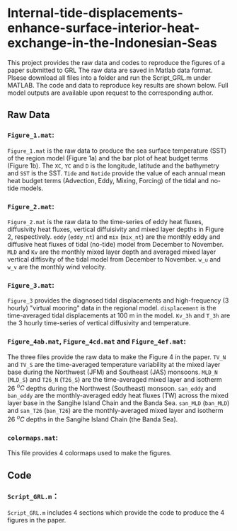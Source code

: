 # Internal-tide-displacements-enhance-surface-interior-heat-exchange-in-the-Indonesian-Seas

This project provides the raw data and codes to reproduce the figures of a paper submitted to GRL The raw data are saved in Matlab data format. Plsese download all files into a folder and run the Script_GRL.m under MATLAB. The code and data to reproduce key results are shown below. Full model outputs are available upon request to the corresponding author.

## Raw Data

### `Figure_1.mat`:
 
`Figure_1.mat` is the raw data to produce the sea surface temperature (SST) of the region model (Figure 1a) and the bar plot of heat budget terms (Figure 1b). The `XC`, `YC` and `D` is the longitude, latitude and the bathymetry and `SST` is the SST. `Tide` and `Notide` provide the value of each annual mean heat budget terms (Advection, Eddy, Mixing, Forcing) of the tidal and no-tide models.

### `Figure_2.mat`:
 
`Figure_2.mat` is the raw data to the time-series of eddy heat fluxes, diffusivity heat fluxes, vertical diffuisivity and mixed layer depths in Figure 2, respectively.
`eddy` (`eddy_nt`) and `mix` (`mix_nt`) are the monthly eddy and diffusive heat fluxes of tidal (no-tide) model from December to November. `MLD` and `Kv` are the monthly mixed layer depth and averaged mixed layer vertical diffisvity of the tidal model from December to November. `w_u` and `w_v` are the monthly wind velocity.

### `Figure_3.mat`:

`Figure_3` provides the diagnosed tidal displacements and high-frequency (3 hourly) "virtual mooring" data in the regional model. 
`displacement` is the time-averaged tidal displacements at 100 m in the model.
`Kv_3h` and `T_3h` are the 3 hourly time-series of vertical diffusivity and temperature.

### `Figure_4ab.mat`, `Figure_4cd.mat` and `Figure_4ef.mat`:

The three files provide the raw data to make the Figure 4 in the paper.
`TV_N` and `TV_S` are the time-averaged temperature variability at the mixed layer base during the Northwest (JFM) and Southeast (JAS) monsoons. 
`MLD_N` (`MLD_S`) and `T26_N` (`T26_S`) are the time-averaged mixed layer and isotherm 26 $^oC$ depths during the Northwest (Southeast) monsoon.
`san_eddy` and `ban_eddy` are the monthly-averaged eddy heat fluxes (TW) across the mixed layer base in the Sangihe Island Chain and the Banda Sea.
`san_MLD` (`ban_MLD`) and `san_T26` (`ban_T26`) are the monthly-averaged mixed layer and isotherm 26 $^oC$ depths in the Sangihe Island Chain (the Banda Sea).

### `colormaps.mat`:

This file provides 4 colormaps used to make the figures.

## Code

### `Script_GRL.m`：

`Script_GRL.m` includes 4 sections which provide the code to produce the 4 figures in the paper.
